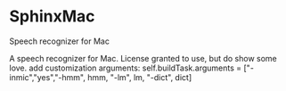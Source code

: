 # SphinxMac
Speech recognizer for Mac

A speech recognizer for Mac. License granted to use, but do show some love. 
add customization arguments: self.buildTask.arguments =  ["-inmic","yes","-hmm", hmm, "-lm", lm, "-dict", dict]
